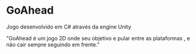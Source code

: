 # GoAhead

Jogo desenvolvido em C# através da engine Unity

"GoAhead é um jogo 2D onde seu objetivo e pular entre as plataformas , e não cair sempre seguindo em frente."
